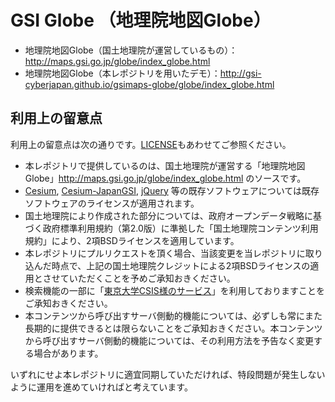 # GSI Globe （地理院地図Globe）

- 地理院地図Globe（国土地理院が運営しているもの）：http://maps.gsi.go.jp/globe/index_globe.html
- 地理院地図Globe（本レポジトリを用いたデモ）：http://gsi-cyberjapan.github.io/gsimaps-globe/globe/index_globe.html

## 利用上の留意点
利用上の留意点は次の通りです。[LICENSE](LICENSE)もあわせてご参照ください。

- 本レポジトリで提供しているのは、国土地理院が運営する「地理院地図Globe」http://maps.gsi.go.jp/globe/index_globe.html のソースです。
- [Cesium](https://github.com/AnalyticalGraphicsInc/cesium), [Cesium-JapanGSI](https://github.com/tilemapjp/Cesium-JapanGSI), [jQuery](https://github.com/jquery/jquery) 等の既存ソフトウェアについては既存ソフトウェアのライセンスが適用されます。
- 国土地理院により作成された部分については、政府オープンデータ戦略に基づく政府標準利用規約（第2.0版）に準拠した「国土地理院コンテンツ利用規約」により、2項BSDライセンスを適用しています。
- 本レポジトリにプルリクエストを頂く場合、当該変更を当レポジトリに取り込んだ時点で、上記の国土地理院クレジットによる2項BSDライセンスの適用とさせていただくことを予めご承知おきください。
- 検索機能の一部に「<a href='http://newspat.csis.u-tokyo.ac.jp/geocode/'>東京大学CSIS様のサービス</a>」を利用しておりますことをご承知おきください。
- 本コンテンツから呼び出すサーバ側動的機能については、必ずしも常にまた長期的に提供できるとは限らないことをご承知おきください。本コンテンツから呼び出すサーバ側動的機能については、その利用方法を予告なく変更する場合があります。

いずれにせよ本レポジトリに適宜同期していただければ、特段問題が発生しないように運用を進めていければと考えています。
